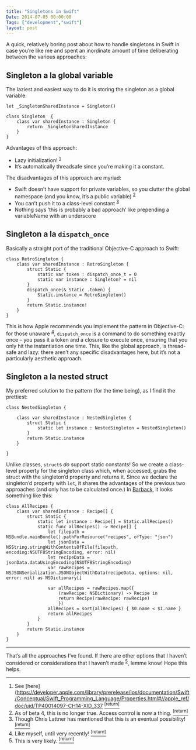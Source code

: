 ```yaml
---
title: "Singletons in Swift"
Date: 2014-07-05 00:00:00
Tags: ["development","swift"]
layout: post
---
```


<p>A quick, relatively boring post about how to handle singletons in Swift in case you’re like me and spent an inordinate amount of time deliberating between the various approaches:</p>


<h2 id="singleton-a-la-global-variable">Singleton a la global variable</h2>


<p>The laziest and easiest way to do it is storing the singleton as a global variable:</p>


<pre><code>let _SingletonSharedInstance = Singleton()

class Singleton  {
    class var sharedInstance : Singleton {
        return _SingletonSharedInstance
    }
}
</code></pre>


<p>Advantages of this approach:</p>


<ul>
<li>Lazy initialization! <sup class="footnote-ref" id="fnref:2"><a href="#fn:2" rel="footnote">1</a></sup></li>
<li>It’s automatically threadsafe since you’re making it a constant.</li>
</ul>


<p>The disadvantages of this approach are myriad:</p>


<ul>
<li>Swift doesn’t have support for private variables, so you clutter the global namespace (and you know, it’s a public variable) <sup class="footnote-ref" id="fnref:5"><a href="#fn:5" rel="footnote">2</a></sup></li>
<li>You can’t push it to a class-level constant <sup class="footnote-ref" id="fnref:1"><a href="#fn:1" rel="footnote">3</a></sup></li>
<li>Nothing says ‘this is probably a bad approach’ like prepending a variableName with an underscore</li>
</ul>


<h2 id="singleton-a-la-dispatch-once">Singleton a la <code>dispatch_once</code></h2>


<p>Basically a straight port of the traditional Objective-C approach to Swift:</p>


<pre><code>class RetroSingleton {
    class var sharedInstance : RetroSingleton {
        struct Static {
            static var token : dispatch_once_t = 0
            static var instance : Singleton? = nil
        }
        dispatch_once(&amp; Static .token) {
            Static.instance = RetroSingleton()
        }
        return Static.instance!
    }
}
</code></pre>


<p>This is how Apple recommends you implement the pattern in Objective-C: for those unaware <sup class="footnote-ref" id="fnref:3"><a href="#fn:3" rel="footnote">4</a></sup>, <code>dispatch_once</code> is a command to do something exactly once – you pass it a token and a closure to execute once, ensuring that you only hit the instantiation one time.  This, like the global approach, is thread-safe and lazy:  there aren’t any specific disadvantages here, but it’s not a particularly aesthetic approach.</p>


<h2 id="singleton-a-la-nested-struct">Singleton a la nested struct</h2>


<p>My preferred solution to the pattern (for the time being), as I find it the prettiest:</p>


<pre><code>class NestedSingleton {

    class var sharedInstance : NestedSingleton {
        struct Static {
            static let instance : NestedSingleton = NestedSingleton()
        }
        return Static.instance
    }

}
</code></pre>


<p>Unlike classes, <code>struct</code>s <em>do</em> support static constants!  So we create a class-level property for the singleton class which, when accessed, grabs the struct with the singleton’d property and returns it.  Since we declare the singleton’d property with <code>let</code>, it shares the advantages of the previous two approaches (and only has to be calculated once.)  In <a href="http://www.getbarback.com">Barback</a>, it looks something like this:</p>


<pre><code>class AllRecipes {
    class var sharedInstance : Recipe[] {
        struct Static {
            static let instance : Recipe[] = Static.allRecipes()
            static func allRecipes() -&gt; Recipe[] {
                let filepath = NSBundle.mainBundle().pathForResource("recipes", ofType: "json")
                let jsonData = NSString.stringWithContentsOfFile(filepath, encoding:NSUTF8StringEncoding, error: nil)
                let recipeData = jsonData.dataUsingEncoding(NSUTF8StringEncoding)
                var rawRecipes = NSJSONSerialization.JSONObjectWithData(recipeData, options: nil, error: nil) as NSDictionary[]

                var allRecipes = rawRecipes.map({
                    (rawRecipe: NSDictionary) -&gt; Recipe in
                    return Recipe(rawRecipe: rawRecipe)
                    })
                allRecipes = sort(allRecipes) { $0.name &lt; $1.name }
                return allRecipes
            }
        }
        return Static.instance
    }
}
</code></pre>


<hr/>


<p>That’s all the approaches I’ve found.  If there are other options that I haven’t considered or considerations that I haven’t made <sup class="footnote-ref" id="fnref:4"><a href="#fn:4" rel="footnote">5</a></sup>, lemme know!  Hope this helps.</p>


<div class="footnotes">
<hr/>
<ol>
<li id="fn:2">See [here](<a href="https://developer.apple.com/library/prerelease/ios/documentation/Swift/Conceptual/Swift_Programming_Language/Properties.html#//apple_ref/doc/uid/TP40014097-CH14-XID_337">https://developer.apple.com/library/prerelease/ios/documentation/Swift/Conceptual/Swift_Programming_Language/Properties.html#//apple_ref/doc/uid/TP40014097-CH14-XID_337</a>
<a class="footnote-return" href="#fnref:2"><sup>[return]</sup></a></li>
<li id="fn:5">As of beta 4, this is no longer true.  Access control is now a thing.
 <a class="footnote-return" href="#fnref:5"><sup>[return]</sup></a></li>
<li id="fn:1">Though Chris Lattner has mentioned that this is an eventual possibility!
 <a class="footnote-return" href="#fnref:1"><sup>[return]</sup></a></li>
<li id="fn:3">Like myself, until very recently!
 <a class="footnote-return" href="#fnref:3"><sup>[return]</sup></a></li>
<li id="fn:4">This is very likely.
 <a class="footnote-return" href="#fnref:4"><sup>[return]</sup></a></li>
</ol>
</div>
	